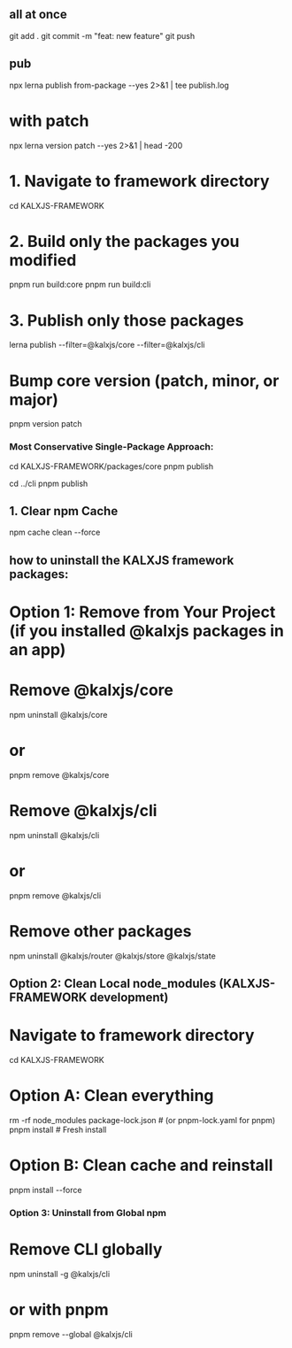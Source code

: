 ## all at once
git add .
git commit -m "feat: new feature"
git push


## pub

npx lerna publish from-package --yes 2>&1 | tee publish.log

# with patch
npx lerna version patch --yes 2>&1 | head -200

# 1. Navigate to framework directory
cd KALXJS-FRAMEWORK

# 2. Build only the packages you modified
pnpm run build:core
pnpm run build:cli

# 3. Publish only those packages
lerna publish --filter=@kalxjs/core --filter=@kalxjs/cli



# Bump core version (patch, minor, or major)
pnpm version patch


### Most Conservative Single-Package Approach:
cd KALXJS-FRAMEWORK/packages/core
pnpm publish

cd ../cli
pnpm publish

## 1. Clear npm Cache
npm cache clean --force


## how to uninstall the KALXJS framework packages:

# Option 1: Remove from Your Project (if you installed @kalxjs packages in an app)

# Remove @kalxjs/core
npm uninstall @kalxjs/core
# or
pnpm remove @kalxjs/core

# Remove @kalxjs/cli
npm uninstall @kalxjs/cli
# or
pnpm remove @kalxjs/cli

# Remove other packages
npm uninstall @kalxjs/router @kalxjs/store @kalxjs/state


## Option 2: Clean Local node_modules (KALXJS-FRAMEWORK development)

# Navigate to framework directory
cd KALXJS-FRAMEWORK

# Option A: Clean everything
rm -rf node_modules package-lock.json  # (or pnpm-lock.yaml for pnpm)
pnpm install  # Fresh install

# Option B: Clean cache and reinstall
pnpm install --force


### Option 3: Uninstall from Global npm

# Remove CLI globally
npm uninstall -g @kalxjs/cli

# or with pnpm
pnpm remove --global @kalxjs/cli
